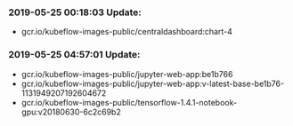 ### 2019-05-25 00:18:03 Update:

- gcr.io/kubeflow-images-public/centraldashboard:chart-4
### 2019-05-25 04:57:01 Update:

- gcr.io/kubeflow-images-public/jupyter-web-app:be1b766
- gcr.io/kubeflow-images-public/jupyter-web-app:v-latest-base-be1b76-1131949207192604672
- gcr.io/kubeflow-images-public/tensorflow-1.4.1-notebook-gpu:v20180630-6c2c69b2
